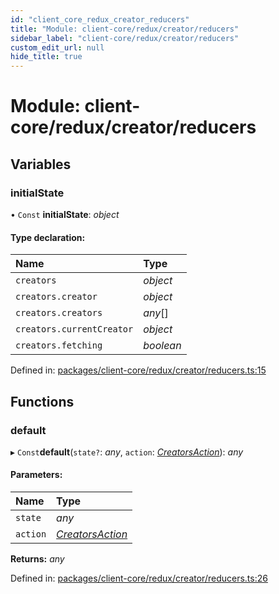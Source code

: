```yaml
---
id: "client_core_redux_creator_reducers"
title: "Module: client-core/redux/creator/reducers"
sidebar_label: "client-core/redux/creator/reducers"
custom_edit_url: null
hide_title: true
---
```


# Module: client-core/redux/creator/reducers

## Variables

### initialState

• `Const` **initialState**: *object*

#### Type declaration:

Name | Type |
:------ | :------ |
`creators` | *object* |
`creators.creator` | *object* |
`creators.creators` | *any*[] |
`creators.currentCreator` | *object* |
`creators.fetching` | *boolean* |

Defined in: [packages/client-core/redux/creator/reducers.ts:15](https://github.com/xr3ngine/xr3ngine/blob/9d253dc38/packages/client-core/redux/creator/reducers.ts#L15)

## Functions

### default

▸ `Const`**default**(`state?`: *any*, `action`: [*CreatorsAction*](client_core_redux_creator_actions.md#creatorsaction)): *any*

#### Parameters:

Name | Type |
:------ | :------ |
`state` | *any* |
`action` | [*CreatorsAction*](client_core_redux_creator_actions.md#creatorsaction) |

**Returns:** *any*

Defined in: [packages/client-core/redux/creator/reducers.ts:26](https://github.com/xr3ngine/xr3ngine/blob/9d253dc38/packages/client-core/redux/creator/reducers.ts#L26)
